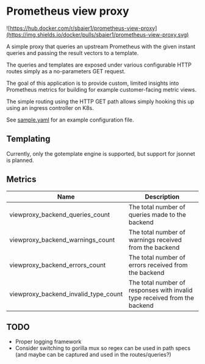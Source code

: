 # Prometheus view proxy

![https://hub.docker.com/r/sbaier1/prometheus-view-proxy](https://img.shields.io/docker/pulls/sbaier1/prometheus-view-proxy.svg)

A simple proxy that queries an upstream Prometheus with the given instant queries and passing the result vectors to a template.

The queries and templates are exposed under various configurable HTTP routes simply as a no-parameters GET request.

The goal of this application is to provide custom, limited insights into Prometheus metrics for building for example customer-facing metric views.

The simple routing using the HTTP GET path allows simply hooking this up using an ingress controller on K8s.

See [sample.yaml](sample.yaml) for an example configuration file.

## Templating

Currently, only the gotemplate engine is supported, but support for jsonnet is planned.

## Metrics

| Name                                 | Description                                                               |
| ------------------------------------ | ------------------------------------------------------------------------- |
| viewproxy_backend_queries_count      | The total number of queries made to the backend                           |
| viewproxy_backend_warnings_count     | The total number of warnings received from the backend                    |
| viewproxy_backend_errors_count       | The total number of errors received from the backend                      |
| viewproxy_backend_invalid_type_count | The total number of responses with invalid type received from the backend |

## TODO

* Proper logging framework
* Consider switching to gorilla mux so regex can be used in path specs (and maybe can be captured and used in the routes/queries?)